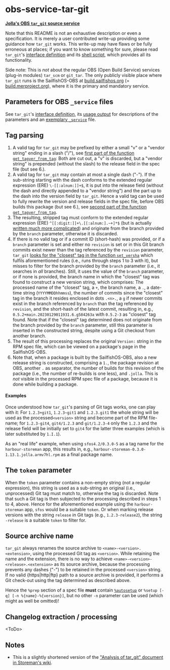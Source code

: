 # obs-service-tar-git
[**Jolla's OBS `tar_git` source service**](https://github.com/MeeGoIntegration/obs-service-tar-git)

Note that this README is not an exhaustive description or even a specification.  It is merely a user contributed write-up providing some guidance how `tar_git` works.  This write-up may have flaws or be fully erroneous at places; if you want to know something for sure, please read `tar_git`'s [interface definition](https://github.com/MeeGoIntegration/obs-service-tar-git/blob/master/tar_git.service) and its [shell script](https://github.com/MeeGoIntegration/obs-service-tar-git/blob/master/tar_git), which provides all its functionality.

Side note: This is *not* about the regular OBS (Open Build Service) services (plug-in modules) `tar_scm` or `git_tar`.  The only publicly visible place where `tar_git` runs is the SailfishOS-OBS at [build.sailfishos.org](https://build.sailfishos.org/) (= [build.merproject.org](https://build.merproject.org/)), where it is the primary and mandatory service.

## Parameters for OBS `_service` files
See `tar_git`'s [interface definition](https://github.com/MeeGoIntegration/obs-service-tar-git/blob/master/tar_git.service), its [usage output](https://github.com/MeeGoIntegration/obs-service-tar-git/blob/3affb34c2c1d0f565afec8761f451e67cf46661b/tar_git#L69-L83) for descriptions of the parameters and an [exemplary `_service`](https://build.merproject.org/package/view_file/sailfishos:chum:testing/harbour-storeman-installer/_service) file.

## Tag parsing
1. A valid tag for `tar_git` may be prefixed by either a small "v" or a "vendor string" ending in a slash ("/"), see [first part of the function `get_tagver_from_tag`](https://github.com/MeeGoIntegration/obs-service-tar-git/blob/3affb34c2c1d0f565afec8761f451e67cf46661b/tar_git#L376-L387): Both are cut out, a "v" is discarded, but a "vendor string" is prepended (without the slash) to the release field in the spec file (but see 6.).
2. A valid tag for `tar_git` may contain at most a single dash ("-").  If the sub-string starting with the dash conforms to the extended regular expression (ERE) `\-[[:alnum:]]+$`, it is put into the release field (without the dash and directly appended to a "vendor string") and the part up to the dash into the version field by `tar_git`.  Hence a valid tag can be used to fully rewrite the version and release fields in the spec file, before OBS builds this package (but see 6.), see [second part of the function `get_tagver_from_tag`](https://github.com/MeeGoIntegration/obs-service-tar-git/blob/3affb34c2c1d0f565afec8761f451e67cf46661b/tar_git#L389-L396).
3. The resulting, stripped tag must conform to the extended regular expression (ERE) `^[[:digit:]]+\.[[:alnum:].~+]*$` (but is actually [written much more complicated](https://github.com/MeeGoIntegration/obs-service-tar-git/blob/3affb34c2c1d0f565afec8761f451e67cf46661b/tar_git#L406)) and originate from the branch provided by the `branch` parameter, otherwise it is discarded.
4. If there is no valid tag or if a commit ID (short-hash) was provided, or if a `branch` parameter is set and either no `revision` is set or in this Git branch commits exist newer than the tag referenced by the `revision` parameter, `tar_git` [looks for the "closest" tag in the function `set_versha`](https://github.com/MeeGoIntegration/obs-service-tar-git/blob/3affb34c2c1d0f565afec8761f451e67cf46661b/tar_git#L931-L999) which fulfils aforementioned rules (i.e., runs through steps 1 to 3 with it), but misses to filter for the branch provided by the `branch` parameter (i.e., it searches in *all* branches).  Still, it uses the value of the `branch` parameter, or if none is provided, the branch name in which the "closest" tag was found to construct a new version string, which comprises: The processed name of the "closest" tag, a `+`, the branch name, a `.`, a date-time string (`YYYYMMDDhhmmss`), the number of commits since the "closest" tag in the branch it resides enclosed in dots `.<n>.`, a `g` if newer commits exist in the branch referenced by `branch` than the tag referenced by `revision`, and the short-hash of the latest commit, resulting in, e.g., `0.5.2+main.20230129011931.6.g584263a` with `0.5.2-3` as "closest" tag found.  Note that if the "closest" tag determined does not originate from the branch provided by the `branch` parameter, still this parameter is inserted in the constructed string, despite using a Git checkout from another branch.
5. The result of this processing replaces the original `Version:` string in the RPM spec file, which can be viewed on a package's page in the SailfishOS-OBS.
6. Note that, when a package is built by the SailfishOS-OBS, also a new release string is constructed, comprising a `1.`, the package revision at OBS, another `.` as separator, the number of builds for this revision of the package (i.e., the number of re-builds is one less), and `.jolla`.  This is *not* visible in the processed RPM spec file of a package, because it is done while building a package.

#### Examples
Once understood how `tar_git`'s parsing of Git tags works, one can play with it: For `1.2.3+git1`, `1.2.3~git1` and `1.2.3.git1` the whole string will be used as the processed`<version>` string and become part of the RPM file-name; for `1.2.3-git4`, `git4/1.2.3`  and `git/1.2.3-4` only the `1.2.3` and the release field will be initially set to `git4` for the latter three examples (which is later substituted by `1.I.1`).

As an "real life" example, when using `sfos4.2/0.3.0-5` as a tag name for the `harbour-storeman` app, this results in, e.g., `harbour-storeman-0.3.0-1.13.1.jolla.armv7hl.rpm` as a final package name.

## The `token` parameter
When the `token` parameter contains a non-empty string (not a regular expression), this string is used as a sub-string an original (i.e., unprocessed) Git tag must match to, otherwise the tag is discarded.  Note that such a Git tag is then subjected to the processing described in steps 1 to 4, above.  Hence for the aforementioned example using the `harbour-storeman` app, `sfos` would be a suitable `token`.  Or when marking release versions with the string `release` in Git tags (e.g., `1.2.3-release2`), the string `-release` is a suitable `token` to filter for.

## Source archive name
`tar_git` always renames the source archive to `<name>-<version>.<extension>`, using the processed Git tag as `<version>`.  While retaining the name and the extension, there is no way to achieve `<name>-<version>-<release>.<extension>` as its source archive, because the processing prevents any dashes ("-") to be retained in the processed `<version>` string.  If no valid {https|http|ftp} path to a source archive is provided, it performs a Git check-out using the tag determined as described above.

Hence the `%prep` section of a spec file **must** contain [`%autosetup`](https://rpm-software-management.github.io/rpm/manual/autosetup.html) or `%setup [-q] [-n %{name}-%{version}]`, but no other `-n` parameter can be used (which might as well be omitted)!

## Changelog extraction / processing
\<ToDo\>

## Notes
- This is a slightly shortened version of the ["Analysis of tar_git" document in Storeman's wiki](https://github.com/storeman-developers/harbour-storeman/wiki/Analysis-of-tar_git).
